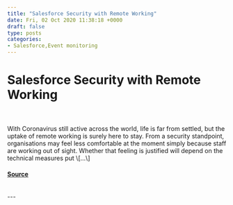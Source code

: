 ```yaml
---
title: "Salesforce Security with Remote Working"
date: Fri, 02 Oct 2020 11:38:18 +0000
draft: false
type: posts
categories: 
- Salesforce,Event monitoring
---
```

# Salesforce Security with Remote Working

<br/>

<br/>
With Coronavirus still active across the world, life is far from settled, but the uptake of remote working is surely here to stay. From a security standpoint, organisations may feel less comfortable at the moment simply because staff are working out of sight. Whether that feeling is justified will depend on the technical measures put \[…\]

#### [Source](http://www.exploresecurity.com/salesforce-security-with-remote-working/)

<br/>
---

